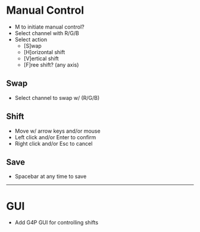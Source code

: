 
# Manual Control

- M to initiate manual control?
- Select channel with R/G/B
- Select action
    - [S]wap
    - [H]orizontal shift
    - [V]ertical shift
    - [F]ree shift? (any axis)

## Swap

- Select channel to swap w/ (R/G/B)

## Shift

- Move w/ arrow keys and/or mouse
- Left click and/or Enter to confirm
- Right click and/or Esc to cancel

## Save

- Spacebar at any time to save


--- 

# GUI

- Add G4P GUI for controlling shifts

